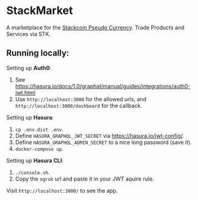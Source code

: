 # StackMarket

A marketplace for the [Stackcoin Pseudo Currency](https://github.com/StackCoin/StackCoin/). Trade Products and Services via STK.

## Running locally:

Setting up **Auth0**:

1. See https://hasura.io/docs/1.0/graphql/manual/guides/integrations/auth0-jwt.html
2. Use `http://localhost:3000` for the allowed urls, and `http://localhost:3000/dashboard` for the callback.

Setting up **Hasura**:

1. `cp .env.dist .env`.
2. Define `HASURA_GRAPHQL_JWT_SECRET` via https://hasura.io/jwt-config/.
3. Define `HASURA_GRAPHQL_ADMIN_SECRET` to a nice long password (save it).
4. `docker-compose up`.

Setting up **Hasura CLI**:

1. `./console.sh`.
2. Copy the `ngrok` url and paste it in your JWT aquire rule.

Visit `http://localhost:3000/` to see the app.

